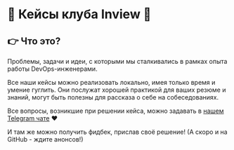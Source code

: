 # 💼 Кейсы клуба Inview 💼

## 👉 Что это?

Проблемы, задачи и идеи, с которыми мы сталкивались в рамках опыта работы DevOps-инженерами.

Все наши кейсы можно реализовать локально, имея только время и умение гуглить. Они послужат хорошей практикой для ваших резюме и знаний, могут быть полезны для рассказа о себе на собеседованиях.

Все вопросы, возникшие при решении кейса, можно задавать в [нашем Telegram чате](https://t.me/+nSELCyIX8ltlNjU6) ❤️

И там же можно получить фидбек, прислав своё решение! (А скоро и на GitHub - ждите анонсов!)

